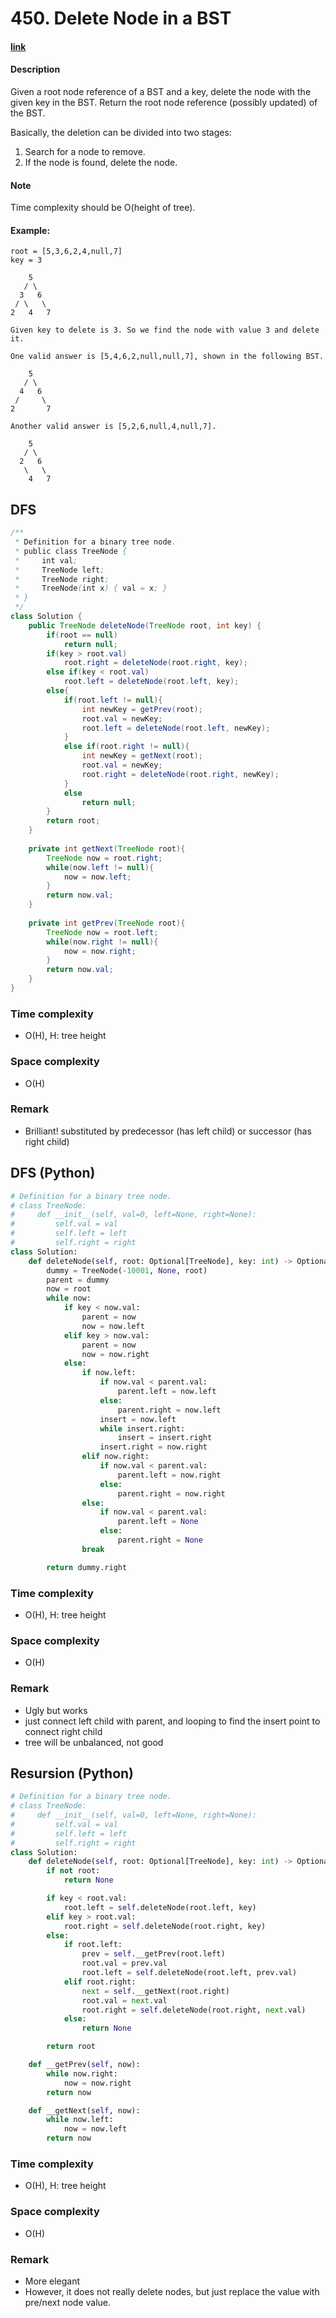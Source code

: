 # 450. Delete Node in a BST

#### [link](https://leetcode.com/problems/delete-node-in-a-bst/) 

#### Description
Given a root node reference of a BST and a key, delete the node with the given key in the BST. Return the root node reference (possibly updated) of the BST.

Basically, the deletion can be divided into two stages:

1. Search for a node to remove.
2. If the node is found, delete the node.

#### Note
Time complexity should be O(height of tree).

#### Example:
```
root = [5,3,6,2,4,null,7]
key = 3

    5
   / \
  3   6
 / \   \
2   4   7

Given key to delete is 3. So we find the node with value 3 and delete it.

One valid answer is [5,4,6,2,null,null,7], shown in the following BST.

    5
   / \
  4   6
 /     \
2       7

Another valid answer is [5,2,6,null,4,null,7].

    5
   / \
  2   6
   \   \
    4   7
```

## DFS
```java
/**
 * Definition for a binary tree node.
 * public class TreeNode {
 *     int val;
 *     TreeNode left;
 *     TreeNode right;
 *     TreeNode(int x) { val = x; }
 * }
 */
class Solution {
    public TreeNode deleteNode(TreeNode root, int key) {
        if(root == null)
            return null;
        if(key > root.val)
            root.right = deleteNode(root.right, key);
        else if(key < root.val)
            root.left = deleteNode(root.left, key);
        else{
            if(root.left != null){
                int newKey = getPrev(root);
                root.val = newKey;
                root.left = deleteNode(root.left, newKey);
            }
            else if(root.right != null){
                int newKey = getNext(root);
                root.val = newKey;
                root.right = deleteNode(root.right, newKey);
            }
            else
                return null;
        }
        return root;
    }
    
    private int getNext(TreeNode root){
        TreeNode now = root.right;
        while(now.left != null){
            now = now.left;
        }
        return now.val;
    }
    
    private int getPrev(TreeNode root){
        TreeNode now = root.left;
        while(now.right != null){
            now = now.right;
        }
        return now.val;
    }
}
```

### Time complexity
* O(H), H: tree height
### Space complexity
* O(H)
### Remark
* Brilliant! substituted by predecessor (has left child) or successor (has right child)

## DFS (Python)
```python
# Definition for a binary tree node.
# class TreeNode:
#     def __init__(self, val=0, left=None, right=None):
#         self.val = val
#         self.left = left
#         self.right = right
class Solution:
    def deleteNode(self, root: Optional[TreeNode], key: int) -> Optional[TreeNode]:
        dummy = TreeNode(-10001, None, root)
        parent = dummy
        now = root
        while now:
            if key < now.val:
                parent = now
                now = now.left
            elif key > now.val:
                parent = now
                now = now.right
            else:
                if now.left:
                    if now.val < parent.val:
                        parent.left = now.left
                    else:
                        parent.right = now.left
                    insert = now.left
                    while insert.right:
                        insert = insert.right
                    insert.right = now.right
                elif now.right:
                    if now.val < parent.val:
                        parent.left = now.right
                    else:
                        parent.right = now.right
                else:
                    if now.val < parent.val:
                        parent.left = None
                    else:
                        parent.right = None
                break

        return dummy.right
```

### Time complexity
* O(H), H: tree height
### Space complexity
* O(H)
### Remark
* Ugly but works
* just connect left child with parent, and looping to find the insert point to connect right child
* tree will be unbalanced, not good

## Resursion (Python)
```python
# Definition for a binary tree node.
# class TreeNode:
#     def __init__(self, val=0, left=None, right=None):
#         self.val = val
#         self.left = left
#         self.right = right
class Solution:
    def deleteNode(self, root: Optional[TreeNode], key: int) -> Optional[TreeNode]:
        if not root:
            return None

        if key < root.val:
            root.left = self.deleteNode(root.left, key)
        elif key > root.val:
            root.right = self.deleteNode(root.right, key)
        else:
            if root.left:
                prev = self.__getPrev(root.left)
                root.val = prev.val
                root.left = self.deleteNode(root.left, prev.val)
            elif root.right:
                next = self.__getNext(root.right)
                root.val = next.val
                root.right = self.deleteNode(root.right, next.val)
            else:
                return None

        return root

    def __getPrev(self, now):
        while now.right:
            now = now.right
        return now

    def __getNext(self, now):
        while now.left:
            now = now.left
        return now
```
### Time complexity
* O(H), H: tree height
### Space complexity
* O(H)
### Remark
* More elegant
* However, it does not really delete nodes, but just replace the value with pre/next node value.